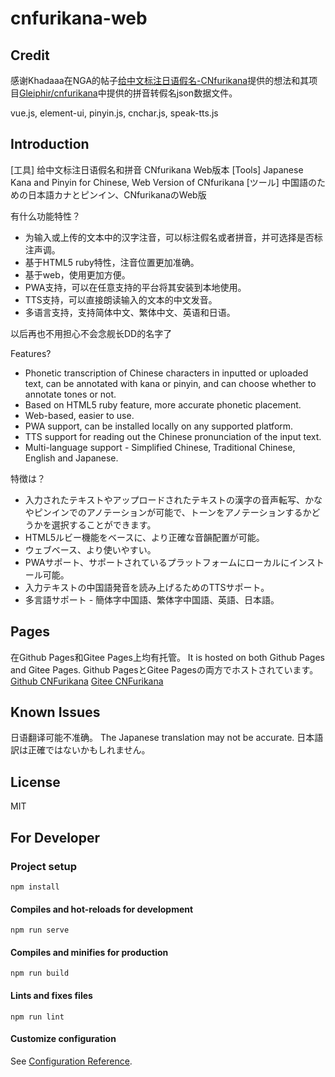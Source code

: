 # cnfurikana-web

## Credit

感谢Khadaaa在NGA的帖子[给中文标注日语假名-CNfurikana](https://ngabbs.com/read.php?tid=24124817)提供的想法和其项目[Gleiphir/cnfurikana](https://github.com/Gleiphir/cnfurikana)中提供的拼音转假名json数据文件。

vue.js, element-ui, pinyin.js, cnchar.js, speak-tts.js

## Introduction

[工具] 给中文标注日语假名和拼音 CNfurikana Web版本
[Tools] Japanese Kana and Pinyin for Chinese, Web Version of CNfurikana
[ツール] 中国語のための日本語カナとピンイン、CNfurikanaのWeb版 

有什么功能特性？

+ 为输入或上传的文本中的汉字注音，可以标注假名或者拼音，并可选择是否标注声调。
+ 基于HTML5 ruby特性，注音位置更加准确。
+ 基于web，使用更加方便。
+ PWA支持，可以在任意支持的平台将其安装到本地使用。
+ TTS支持，可以直接朗读输入的文本的中文发音。
+ 多语言支持，支持简体中文、繁体中文、英语和日语。

以后再也不用担心不会念舰长DD的名字了

Features?

+ Phonetic transcription of Chinese characters in inputted or uploaded text, can be annotated with kana or pinyin, and can choose whether to annotate tones or not.
+ Based on HTML5 ruby feature, more accurate phonetic placement.
+ Web-based, easier to use.
+ PWA support, can be installed locally on any supported platform.
+ TTS support for reading out the Chinese pronunciation of the input text.
+ Multi-language support - Simplified Chinese, Traditional Chinese, English and Japanese.

特徴は？

+ 入力されたテキストやアップロードされたテキストの漢字の音声転写、かなやピンインでのアノテーションが可能で、トーンをアノテーションするかどうかを選択することができます。
+ HTML5ルビー機能をベースに、より正確な音韻配置が可能。
+ ウェブベース、より使いやすい。
+ PWAサポート、サポートされているプラットフォームにローカルにインストール可能。
+ 入力テキストの中国語発音を読み上げるためのTTSサポート。
+ 多言語サポート - 簡体字中国語、繁体字中国語、英語、日本語。

## Pages

在Github Pages和Gitee Pages上均有托管。
It is hosted on both Github Pages and Gitee Pages.
Github PagesとGitee Pagesの両方でホストされています。
[Github CNFurikana](https://cnfurikana.github.io/)
[Gitee CNFurikana](https://cnfurikana.gitee.io/)

## Known Issues

日语翻译可能不准确。
The Japanese translation may not be accurate.
日本語訳は正確ではないかもしれません。

## License

MIT

## For Developer

### Project setup
```
npm install
```

#### Compiles and hot-reloads for development
```
npm run serve
```

#### Compiles and minifies for production
```
npm run build
```

#### Lints and fixes files
```
npm run lint
```

#### Customize configuration
See [Configuration Reference](https://cli.vuejs.org/config/).
